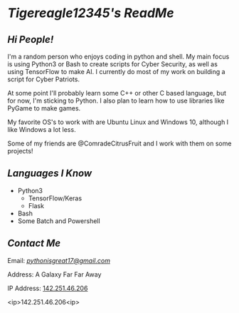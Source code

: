 
# ***Tigereagle12345's ReadMe***

## ***Hi People!***
                                                                  
I'm a random person who enjoys coding in python and shell. My main focus is using Python3 or Bash to create scripts for Cyber Security, as well as using        TensorFlow to make AI. I currently do most of my work on building a script for Cyber Patriots. 

At some point I'll probably learn some C++ or other C based language, but for now, I'm sticking to Python. I also plan to learn how to use libraries like PyGame to make games.

My favorite OS's to work with are Ubuntu Linux and Windows 10, although I like Windows a lot less.

Some of my friends are @ComradeCitrusFruit and I work with them on some projects!


## ***Languages I Know***

- Python3
  - TensorFlow/Keras
  - Flask
- Bash
- Some Batch and Powershell


## ***Contact Me***

Email:  *<pythonisgreat17@gmail.com>*

Address: A Galaxy Far Far Away

IP Address: [142.251.46.206](142.251.46.206)


&lt;ip&gt;142.251.46.206&lt;ip&gt;
